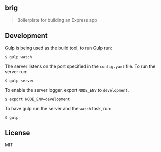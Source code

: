 ## brig

> Boilerplate for building an Express app

## Development

Gulp is being used as the build tool, to run Gulp run:

````
$ gulp watch
````

The server listens on the port specified in the `config.yaml` file. To run the server run:

````
$ gulp server
````

To enable the server logger, export `NODE_ENV` to `development`.

```
$ export NODE_ENV=development
```

To have gulp run the server and the `watch` task, run:

```
$ gulp
```

## License

MIT

